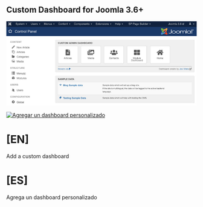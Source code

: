 ## Custom Dashboard for Joomla 3.6+

![alt text](https://github.com/javimata/customadmin/blob/master/customdashboard.PNG)

[![Agregar un dashboard personalizado](http://img.youtube.com/vi/kFTo3cTBaNA/0.jpg)](http://www.youtube.com/watch?v=kFTo3cTBaNA "Agregar un dashboard personalizado")


# [EN]
Add a custom dashboard

# [ES]
Agrega un dashboard personalizado